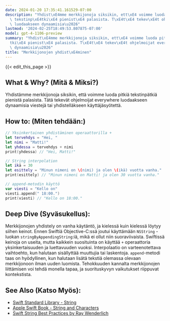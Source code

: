 ```yaml
---
date: 2024-01-20 17:35:41.161529-07:00
description: "Yhdist\xE4mme merkkijonoja siksikin, ett\xE4 voimme luoda pitki\xE4\
  \ tekstinp\xE4tki\xE4 pienist\xE4 palasista. T\xE4t\xE4 tekev\xE4t ohjelmoijat everywhere\
  \ luodaakseen dynaamisia\u2026"
lastmod: '2024-02-25T18:49:53.807875-07:00'
model: gpt-4-1106-preview
summary: "Yhdist\xE4mme merkkijonoja siksikin, ett\xE4 voimme luoda pitki\xE4 tekstinp\xE4\
  tki\xE4 pienist\xE4 palasista. T\xE4t\xE4 tekev\xE4t ohjelmoijat everywhere luodaakseen\
  \ dynaamisia\u2026"
title: "Merkkijonojen yhdist\xE4minen"
---
```


{{< edit_this_page >}}

## What & Why? (Mitä & Miksi?)
Yhdistämme merkkijonoja siksikin, että voimme luoda pitkiä tekstinpätkiä pienistä palasista. Tätä tekevät ohjelmoijat everywhere luodaakseen dynaamisia viestejä tai yhdistelläkseen käyttäjäsyötettä.

## How to: (Miten tehdään:)
```Swift
// Yksinkertainen yhdistäminen operaattorilla +
let tervehdys = "Hei, "
let nimi = "Matti!"
let yhdessa = tervehdys + nimi
print(yhdessa) // "Hei, Matti!"

// String interpolation
let ikä = 30
let esittely = "Minun nimeni on \(nimi) ja olen \(ikä) vuotta vanha."
print(esittely) // "Minun nimeni on Matti! ja olen 30 vuotta vanha."

// append-metodin käyttö
var viesti = "Kello on"
viesti.append(" 18:00.")
print(viesti) // "Kello on 18:00."
```

## Deep Dive (Syväsukellus):
Merkkijonojen yhdistely on vanha käytäntö, ja kielessä kuin kielessä löytyy siihen keinot. Ennen Swiftiä Objective-C:ssä joutui käyttämään `NSString` -luokan `stringByAppendingString`:iä, mikä ei ollut niin suoraviivaista. Swiftissä keinoja on useita, mutta kaikkein suosituinta on käyttää `+` operaattoria yksinkertaisuuden ja luettavuuden vuoksi. Interpolaatio on varteenotettava vaihtoehto, kun halutaan sisällyttää muuttujia tai laskentoja. `append`-metodi taas on hyödyllinen, kun halutaan lisätä tekstiä olemassa olevaan merkkijonoon ilman uuden luomista. Tehokkuuden kannalta merkkijonojen liittämisen voi tehdä monella tapaa, ja suorituskyvyn vaikutukset riippuvat kontekstista. 

## See Also (Katso Myös):
- [Swift Standard Library - String](https://developer.apple.com/documentation/swift/string)
- [Apple Swift Book - String and Characters](https://docs.swift.org/swift-book/LanguageGuide/StringsAndCharacters.html) 
- [Swift String Best Practices by Ray Wenderlich](https://www.raywenderlich.com/553-string-tutorial-for-swift-4-part-1)
